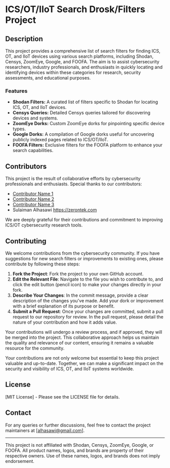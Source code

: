 # ICS/OT/IIoT Search Drosk/Filters Project

## Description

This project provides a comprehensive list of search filters for finding ICS, OT, and IIoT devices using various search platforms, including Shodan, Censys, ZoomEye, Google, and FOOFA. The aim is to assist cybersecurity researchers, industry professionals, and enthusiasts in quickly locating and identifying devices within these categories for research, security assessments, and educational purposes.

### Features

- **Shodan Filters:** A curated list of filters specific to Shodan for locating ICS, OT, and IIoT devices.
- **Censys Queries:** Detailed Censys queries tailored for discovering devices and systems.
- **ZoomEye Dorks:** Custom ZoomEye dorks for pinpointing specific device types.
- **Google Dorks:** A compilation of Google dorks useful for uncovering publicly indexed pages related to ICS/OT/IIoT.
- **FOOFA Filters:** Exclusive filters for the FOOFA platform to enhance your search capabilities.

## Contributors

This project is the result of collaborative efforts by cybersecurity professionals and enthusiasts. Special thanks to our contributors:

- [Contributor Name 1](GitHubProfileLink)
- [Contributor Name 2](GitHubProfileLink)
- [Contributor Name 3](GitHubProfileLink)
- Sulaiman Alhasawi https://zerontek.com

We are deeply grateful for their contributions and commitment to improving ICS/OT cybersecurity research tools.

## Contributing

We welcome contributions from the cybersecurity community. If you have suggestions for new search filters or improvements to existing ones, please contribute by following these steps:

1. **Fork the Project**: Fork the project to your own GitHub account.
2. **Edit the Relevant File**: Navigate to the file you wish to contribute to, and click the edit button (pencil icon) to make your changes directly in your fork.
3. **Describe Your Changes**: In the commit message, provide a clear description of the changes you've made. Add your dork or improvement with a brief explanation of its purpose or benefit.
4. **Submit a Pull Request**: Once your changes are committed, submit a pull request to our repository for review. In the pull request, please detail the nature of your contribution and how it adds value.

Your contributions will undergo a review process, and if approved, they will be merged into the project. This collaborative approach helps us maintain the quality and relevance of our content, ensuring it remains a valuable resource for the community.


Your contributions are not only welcome but essential to keep this project valuable and up-to-date. Together, we can make a significant impact on the security and visibility of ICS, OT, and IIoT systems worldwide.

## License

[MIT License] - Please see the LICENSE file for details.

## Contact

For any queries or further discussions, feel free to contact the project maintainers at [alhasawi@gmail.com].

---

This project is not affiliated with Shodan, Censys, ZoomEye, Google, or FOOFA. All product names, logos, and brands are property of their respective owners. Use of these names, logos, and brands does not imply endorsement.
